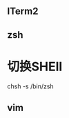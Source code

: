 
ITerm2
---------------------------


zsh
---------------------------

# 切换SHEll
chsh -s /bin/zsh

vim
---------------------------
